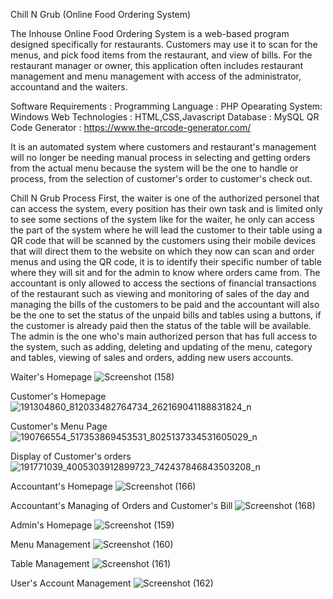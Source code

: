 Chill N Grub (Online Food Ordering System)

The Inhouse Online Food Ordering System is a web-based program designed specifically for restaurants. Customers may use it to scan for the menus, and pick food items from the  restaurant, and view of bills. For the restaurant manager or owner, this application often includes restaurant management and menu management with access of the administrator, accountand and the waiters. 

Software Requirements : 
Programming Language : PHP 
Opearating System: Windows 
Web Technologies : HTML,CSS,Javascript 
Database : MySQL 
QR Code Generator : https://www.the-qrcode-generator.com/

It is an automated system where customers and restaurant's management will no longer be needing manual process in selecting and getting orders from the actual menu because the system will be the one to handle or process, from the selection of customer's order to customer's check out.   

Chill N Grub Process 
First, the waiter is one of the authorized personel that can access the system, every position has their own task and is limited only to see some sections of the system like for the waiter, he only can access the part of the system where he will lead the customer to their table using a QR code that will be scanned by the customers using their mobile devices that will direct them to the website on which they now can scan and order menus and using the QR code, it is to identify their specific number of table where they will sit and for the admin to know where orders came from. The accountant is only allowed to access the sections of financial transactions of the restaurant such as viewing and monitoring of sales of the day and managing the bills of the customers to be paid and the accountant will also be the one to set the status of the unpaid bills and tables using a buttons, if the customer is already paid then the status of the table will be available. The admin is the one who's main authorized person that has full access to the system, such as adding, deleting and updating of the menu, category and tables, viewing of sales and orders, adding new users accounts.


Waiter's Homepage 
![Screenshot (158)](https://user-images.githubusercontent.com/81260675/119527624-17249080-bdb3-11eb-97ec-a1bfa9aaadb0.png)

Customer's Homepage 
![191304860_812033482764734_262169041188831824_n](https://user-images.githubusercontent.com/81260675/119527720-2c99ba80-bdb3-11eb-838c-cb027b03e0a3.png)


Customer's Menu Page 
![190766554_517353869453531_8025137334531605029_n](https://user-images.githubusercontent.com/81260675/119527741-31f70500-bdb3-11eb-829b-b2b8f286878d.png)

Display of Customer's orders
![191771039_4005303912899723_742437846843503208_n](https://user-images.githubusercontent.com/81260675/119527760-37544f80-bdb3-11eb-82d0-8a825cdc96ca.png)

Accountant's Homepage 
![Screenshot (166)](https://user-images.githubusercontent.com/81260675/119528266-a16cf480-bdb3-11eb-83d2-d27fd51ae219.png)

Accountant's Managing of Orders and Customer's Bill
![Screenshot (168)](https://user-images.githubusercontent.com/81260675/119528604-eabd4400-bdb3-11eb-8cf0-588b70aea21d.png)

Admin's Homepage 
![Screenshot (159)](https://user-images.githubusercontent.com/81260675/119528673-fc065080-bdb3-11eb-9e51-a30760cfc325.png)

Menu Management 
![Screenshot (160)](https://user-images.githubusercontent.com/81260675/119528893-29eb9500-bdb4-11eb-943b-a118064cb89b.png)

Table Management 
![Screenshot (161)](https://user-images.githubusercontent.com/81260675/119529076-5a333380-bdb4-11eb-9cc5-608755c34448.png)

User's Account Management 
![Screenshot (162)](https://user-images.githubusercontent.com/81260675/119529130-661ef580-bdb4-11eb-8689-1b2e7396ad5c.png)

